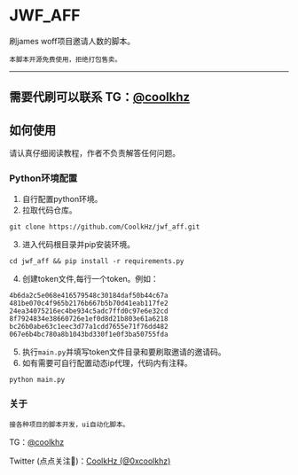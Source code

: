 # JWF_AFF

刷james woff项目邀请人数的脚本。

`本脚本开源免费使用，拒绝打包售卖。`

---

## 需要代刷可以联系 TG：[@coolkhz](https://t.me/coolkhz)

## 如何使用

请认真仔细阅读教程，作者不负责解答任何问题。

### Python环境配置

1. 自行配置python环境。
2. 拉取代码仓库。

```
git clone https://github.com/CoolkHz/jwf_aff.git
```

3. 进入代码根目录并pip安装环境。

```
cd jwf_aff && pip install -r requirements.py
```

4. 创建token文件,每行一个token。例如：

```
4b6da2c5e068e416579548c30184daf50b44c67a
481be070c4f965b2176b667b5b70d41eab117fe2
24ea34075216ec4be934c5adc7ffd0c97e6e32cd
8f7924834e38660726e1ef0d8d21b803e61a6218
bc26b0abe63c1eec3d77a1cdd7655e71f76dd482
067e6b4bc780a8b1043bd330f1e0f3ba50755fda
```

5. 执行`main.py`并填写token文件目录和要刷取邀请的邀请码。
6. 如有需要可自行配置动态ip代理，代码内有注释。

```
python main.py
```

### 关于

`接各种项目的脚本开发，ui自动化脚本。`

TG：[@coolkhz](https://t.me/coolkhz)

Twitter (点点关注🎉️)：[CoolkHz (@0xcoolkhz) ](https://x.com/0xcoolkhz)

